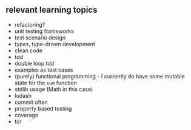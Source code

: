 ## relevant learning topics

-   refactoring?
-   unit testing frameworks
-   test scenario design
-   types, type-driven development
-   clean code
-   tdd
-   double loop tdd
-   examples as test cases
-   (purely) functional programming - I currently do have some mutable state for the `sum` function
-   stdlib usage (Math in this case)
-   lodash
-   commit often
-   property based testing
-   coverage
-   tcr

